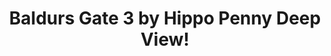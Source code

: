 ---
title: Baldurs Gate 3 by Hippo Penny Deep View!
layout: scoredetail
permalink: /meta-score/baldurs-gate-3
header:
  teaser: /assets/images/baldurs-gate-3.jpg
  video:
    id: OcP0WdH7rTs
    provider: youtube
---